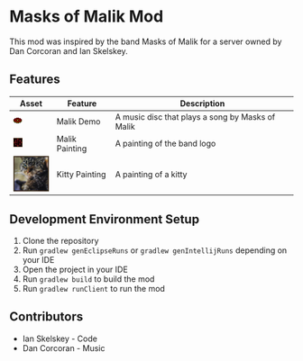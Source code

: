 # Masks of Malik Mod

This mod was inspired by the band Masks of Malik for a server owned by Dan Corcoran and Ian Skelskey.

## Features

| Asset | Feature | Description |
| --- | --- | --- |
| ![](src/main/resources/assets/masksofmalik/textures/item/malik_demo_disc.png) | Malik Demo | A music disc that plays a song by Masks of Malik |
| ![](src/main/resources/assets/masksofmalik/textures/painting/malik_painting.png) | Malik Painting | A painting of the band logo |
| ![](src/main/resources/assets/masksofmalik/textures/painting/cat_painting.png) | Kitty Painting | A painting of a kitty |

## Development Environment Setup

1. Clone the repository
2. Run `gradlew genEclipseRuns` or `gradlew genIntellijRuns` depending on your IDE
3. Open the project in your IDE
4. Run `gradlew build` to build the mod
5. Run `gradlew runClient` to run the mod

## Contributors

- Ian Skelskey - Code
- Dan Corcoran - Music
